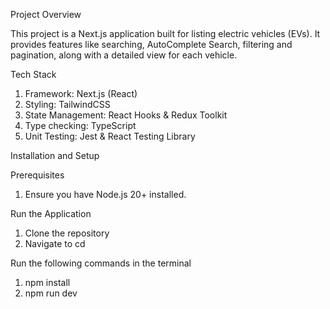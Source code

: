 Project Overview

This project is a Next.js application built for listing electric vehicles (EVs). It provides features like searching, AutoComplete Search, filtering and pagination, along with a detailed view for each vehicle.

Tech Stack

1. Framework: Next.js (React)
2. Styling: TailwindCSS
3. State Management: React Hooks & Redux Toolkit
4. Type checking: TypeScript
5. Unit Testing: Jest & React Testing Library

Installation and Setup

Prerequisites

1. Ensure you have Node.js 20+ installed.

Run the Application

1. Clone the repository
2. Navigate to cd <my-next-app>

Run the following commands in the terminal

1. npm install
2. npm run dev

